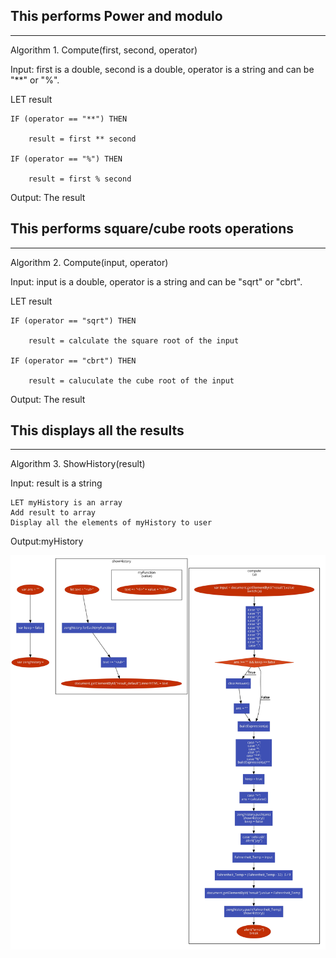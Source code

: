 
## This performs Power and modulo 
---
Algorithm 1. Compute(first, second, operator)

Input: first is a double, second is a double, operator is a string and can be "**" or "%".


LET result

    IF (operator == "**") THEN
    
        result = first ** second
        
    IF (operator == "%") THEN
    
        result = first % second  
        
Output: The result

## This performs  square/cube roots operations 
---
Algorithm 2. Compute(input, operator)

Input: input is a double, operator is a string and can be "sqrt" or "cbrt".


LET result   

    IF (operator == "sqrt") THEN
    
        result = calculate the square root of the input
        
    IF (operator == "cbrt") THEN
    
        result = caluculate the cube root of the input 
        
Output: The result




## This displays all the results
---

Algorithm 3. ShowHistory(result)

Input: result is a string

    LET myHistory is an array 
    Add result to array
    Display all the elements of myHistory to user
Output:myHistory

![flowchart](compute-1.jpg)

